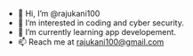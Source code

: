 - 👋 Hi, I’m @rajukani100
- 👀 I’m interested in coding and cyber security.
- 🌱 I’m currently learning app developement.
- 📫 Reach me at rajukani100@gmail.com
  
